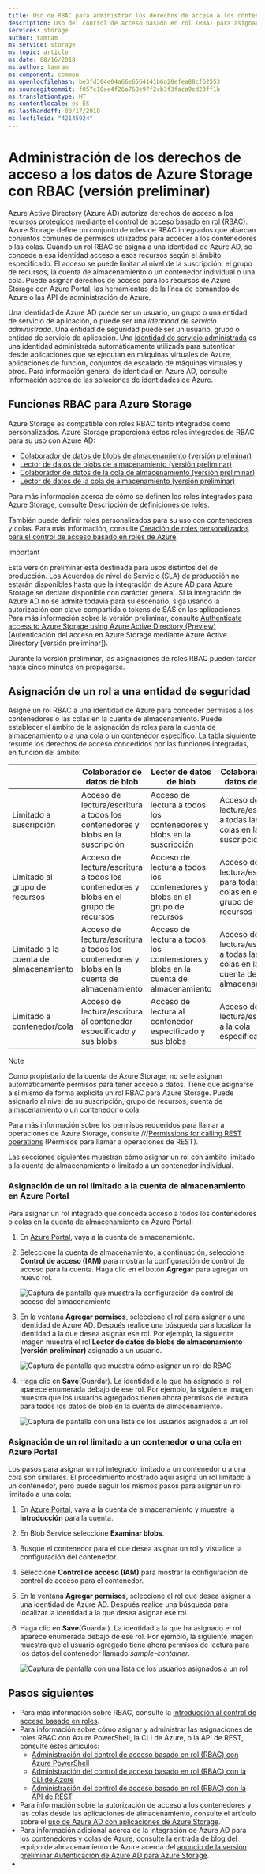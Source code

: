 ```yaml
---
title: Uso de RBAC para administrar los derechos de acceso a los contenedores de almacenamiento y colas de Azure Storage (versión preliminar) | Documentos de Microsoft
description: Uso del control de acceso basado en rol (RBA) para asignar roles para el acceso a los datos de Azure Storage para los usuarios, grupos, entidades de servicio de aplicación o las identidades de servicio administrado. Azure Storage es compatible con roles integrados y personalizados para los derechos de acceso a los contenedores y las colas.
services: storage
author: tamram
ms.service: storage
ms.topic: article
ms.date: 08/16/2018
ms.author: tamram
ms.component: common
ms.openlocfilehash: be3fd304e04a66e6564141b6a20efea88cf62553
ms.sourcegitcommit: f057c10ae4f26a768e97f2cb3f3faca9ed23ff1b
ms.translationtype: HT
ms.contentlocale: es-ES
ms.lasthandoff: 08/17/2018
ms.locfileid: "42145924"
---
```

# <a name="manage-access-rights-to-azure-storage-data-with-rbac-preview"></a>Administración de los derechos de acceso a los datos de Azure Storage con RBAC (versión preliminar)

Azure Active Directory (Azure AD) autoriza derechos de acceso a los recursos protegidos mediante el [control de acceso basado en rol (RBAC)](https://docs.microsoft.com/azure/role-based-access-control/overview). Azure Storage define un conjunto de roles de RBAC integrados que abarcan conjuntos comunes de permisos utilizados para acceder a los contenedores o las colas. Cuando un rol RBAC se asigna a una identidad de Azure AD, se concede a esa identidad acceso a esos recursos según el ámbito especificado. El acceso se puede limitar al nivel de la suscripción, el grupo de recursos, la cuenta de almacenamiento o un contenedor individual o una cola. Puede asignar derechos de acceso para los recursos de Azure Storage con Azure Portal, las herramientas de la línea de comandos de Azure o las API de administración de Azure. 

Una identidad de Azure AD puede ser un usuario, un grupo o una entidad de servicio de aplicación, o puede ser una *identidad de servicio administrada*. Una entidad de seguridad puede ser un usuario, grupo o entidad de servicio de aplicación. Una [identidad de servicio administrada](../../active-directory/managed-service-identity/overview.md) es una identidad administrada automáticamente utilizada para autenticar desde aplicaciones que se ejecutan en máquinas virtuales de Azure, aplicaciones de función, conjuntos de escalado de máquinas virtuales y otros. Para información general de identidad en Azure AD, consulte [Información acerca de las soluciones de identidades de Azure](https://docs.microsoft.com/azure/active-directory/understand-azure-identity-solutions).

## <a name="rbac-roles-for-azure-storage"></a>Funciones RBAC para Azure Storage

Azure Storage es compatible con roles RBAC tanto integrados como personalizados. Azure Storage proporciona estos roles integrados de RBAC para su uso con Azure AD:

- [Colaborador de datos de blobs de almacenamiento (versión preliminar)](https://docs.microsoft.com/azure/role-based-access-control/built-in-roles#storage-blob-data-contributor-preview)
- [Lector de datos de blobs de almacenamiento (versión preliminar)](https://docs.microsoft.com/azure/role-based-access-control/built-in-roles#storage-blob-data-reader-preview)
- [Colaborador de datos de la cola de almacenamiento (versión preliminar)](https://docs.microsoft.com/azure/role-based-access-control/built-in-roles#storage-queue-data-contributor-preview)
- [Lector de datos de la cola de almacenamiento (versión preliminar)](https://docs.microsoft.com/azure/role-based-access-control/built-in-roles#storage-queue-data-reader-preview)

Para más información acerca de cómo se definen los roles integrados para Azure Storage, consulte [Descripción de definiciones de roles](https://docs.microsoft.com/azure/role-based-access-control/role-definitions#management-and-data-operations-preview).

También puede definir roles personalizados para su uso con contenedores y colas. Para más información, consulte [Creación de roles personalizados para el control de acceso basado en roles de Azure](https://docs.microsoft.com/azure/role-based-access-control/custom-roles). 

> [!IMPORTANT]
> Esta versión preliminar está destinada para usos distintos del de producción. Los Acuerdos de nivel de Servicio (SLA) de producción no estarán disponibles hasta que la integración de Azure AD para Azure Storage se declare disponible con carácter general. Si la integración de Azure AD no se admite todavía para su escenario, siga usando la autorización con clave compartida o tokens de SAS en las aplicaciones. Para más información sobre la versión preliminar, consulte [Authenticate access to Azure Storage using Azure Active Directory (Preview)](storage-auth-aad.md) (Autenticación del acceso en Azure Storage mediante Azure Active Directory [versión preliminar]).
>
> Durante la versión preliminar, las asignaciones de roles RBAC pueden tardar hasta cinco minutos en propagarse.

## <a name="assign-a-role-to-a-security-principal"></a>Asignación de un rol a una entidad de seguridad

Asigne un rol RBAC a una identidad de Azure para conceder permisos a los contenedores o las colas en la cuenta de almacenamiento. Puede establecer el ámbito de la asignación de roles para la cuenta de almacenamiento o a una cola o un contenedor específico. La tabla siguiente resume los derechos de acceso concedidos por las funciones integradas, en función del ámbito: 

|                                 |     Colaborador de datos de blob                                                 |     Lector de datos de blob                                                |     Colaborador de datos de cola                                  |     Lector de datos de cola                                 |
|---------------------------------|------------------------------------------------------------------------------|------------------------------------------------------------------------|----------------------------------------------------------------|----------------------------------------------------------|
|    Limitado a suscripción       |    Acceso de lectura/escritura a todos los contenedores y blobs en la suscripción       |    Acceso de lectura a todos los contenedores y blobs en la suscripción       |    Acceso de lectura/escritura a todas las colas en la suscripción       |    Acceso de lectura a todas las colas en la suscripción         |
|    Limitado al grupo de recursos     |    Acceso de lectura/escritura a todos los contenedores y blobs en el grupo de recursos     |    Acceso de lectura a todos los contenedores y blobs en el grupo de recursos     |    Acceso de lectura/escritura para todas las colas en el grupo de recursos     |    Acceso de lectura a todas las colas en el grupo de recursos     |
|    Limitado a la cuenta de almacenamiento    |    Acceso de lectura/escritura a todos los contenedores y blobs en la cuenta de almacenamiento    |    Acceso de lectura a todos los contenedores y blobs en la cuenta de almacenamiento    |    Acceso de lectura/escritura a todas las colas en la cuenta de almacenamiento    |    Acceso de lectura a todas las colas en la cuenta de almacenamiento    |
|    Limitado a contenedor/cola    |    Acceso de lectura/escritura al contenedor especificado y sus blobs              |    Acceso de lectura al contenedor especificado y sus blobs              |    Acceso de lectura/escritura a la cola especificada                  |    Acceso de lectura a la cola especificada                    |

> [!NOTE]
> Como propietario de la cuenta de Azure Storage, no se le asignan automáticamente permisos para tener acceso a datos. Tiene que asignarse a sí mismo de forma explícita un rol RBAC para Azure Storage. Puede asignarlo al nivel de su suscripción, grupo de recursos, cuenta de almacenamiento o un contenedor o cola.

Para más información sobre los permisos requeridos para llamar a operaciones de Azure Storage, consulte ///[Permissions for calling REST operations](https://docs.microsoft.com/rest/api/storageservices/authenticate-with-azure-active-directory#permissions-for-calling-rest-operations) (Permisos para llamar a operaciones de REST).

Las secciones siguientes muestran cómo asignar un rol con ámbito limitado a la cuenta de almacenamiento o limitado a un contenedor individual.

### <a name="assign-a-role-scoped-to-the-storage-account-in-the-azure-portal"></a>Asignación de un rol limitado a la cuenta de almacenamiento en Azure Portal

Para asignar un rol integrado que conceda acceso a todos los contenedores o colas en la cuenta de almacenamiento en Azure Portal:

1. En [Azure Portal](https://portal.azure.com), vaya a la cuenta de almacenamiento.
2. Seleccione la cuenta de almacenamiento, a continuación, seleccione **Control de acceso (IAM)** para mostrar la configuración de control de acceso para la cuenta. Haga clic en el botón **Agregar** para agregar un nuevo rol.

    ![Captura de pantalla que muestra la configuración de control de acceso del almacenamiento](media/storage-auth-aad-rbac/portal-access-control.png)

3. En la ventana **Agregar permisos**, seleccione el rol para asignar a una identidad de Azure AD. Después realice una búsqueda para localizar la identidad a la que desea asignar ese rol. Por ejemplo, la siguiente imagen muestra el rol **Lector de datos de blobs de almacenamiento (versión preliminar)** asignado a un usuario.

    ![Captura de pantalla que muestra cómo asignar un rol de RBAC](media/storage-auth-aad-rbac/add-rbac-role.png)

4. Haga clic en **Save**(Guardar). La identidad a la que ha asignado el rol aparece enumerada debajo de ese rol. Por ejemplo, la siguiente imagen muestra que los usuarios agregados tienen ahora permisos de lectura para todos los datos de blob en la cuenta de almacenamiento.

    ![Captura de pantalla con una lista de los usuarios asignados a un rol](media/storage-auth-aad-rbac/account-scoped-role.png)

### <a name="assign-a-role-scoped-to-a-container-or-queue-in-the-azure-portal"></a>Asignación de un rol limitado a un contenedor o una cola en Azure Portal

Los pasos para asignar un rol integrado limitado a un contenedor o a una cola son similares. El procedimiento mostrado aquí asigna un rol limitado a un contenedor, pero puede seguir los mismos pasos para asignar un rol limitado a una cola: 

1. En [Azure Portal](https://portal.azure.com), vaya a la cuenta de almacenamiento y muestre la **Introducción** para la cuenta.
2. En Blob Service seleccione **Examinar blobs**. 
3. Busque el contenedor para el que desea asignar un rol y visualice la configuración del contenedor. 
4. Seleccione **Control de acceso (IAM)** para mostrar la configuración de control de acceso para el contenedor.
5. En la ventana **Agregar permisos**, seleccione el rol que desea asignar a una identidad de Azure AD. Después realice una búsqueda para localizar la identidad a la que desea asignar ese rol.
6. Haga clic en **Save**(Guardar). La identidad a la que ha asignado el rol aparece enumerada debajo de ese rol. Por ejemplo, la siguiente imagen muestra que el usuario agregado tiene ahora permisos de lectura para los datos del contenedor llamado *sample-container*.

    ![Captura de pantalla con una lista de los usuarios asignados a un rol](media/storage-auth-aad-rbac/container-scoped-role.png)

## <a name="next-steps"></a>Pasos siguientes

- Para más información sobre RBAC, consulte la [Introducción al control de acceso basado en roles](../../role-based-access-control/overview.md).
- Para información sobre cómo asignar y administrar las asignaciones de roles RBAC con Azure PowerShell, la CLI de Azure, o la API de REST, consulte estos artículos:
    - [Administración del control de acceso basado en rol (RBAC) con Azure PowerShell](../../role-based-access-control/role-assignments-powershell.md)
    - [Administración del control de acceso basado en rol (RBAC) con la CLI de Azure](../../role-based-access-control/role-assignments-cli.md)
    - [Administración del control de acceso basado en rol (RBAC) con la API de REST](../../role-based-access-control/role-assignments-rest.md)
- Para información sobre la autorización de acceso a los contenedores y las colas desde las aplicaciones de almacenamiento, consulte el artículo sobre el [uso de Azure AD con aplicaciones de Azure Storage](storage-auth-aad-app.md).
- Para información adicional acerca de la integración de Azure AD para los contenedores y colas de Azure, consulte la entrada de blog del equipo de almacenamiento de Azure acerca del [anuncio de la versión preliminar Autenticación de Azure AD para Azure Storage](https://azure.microsoft.com/blog/announcing-the-preview-of-aad-authentication-for-storage/).
- 
